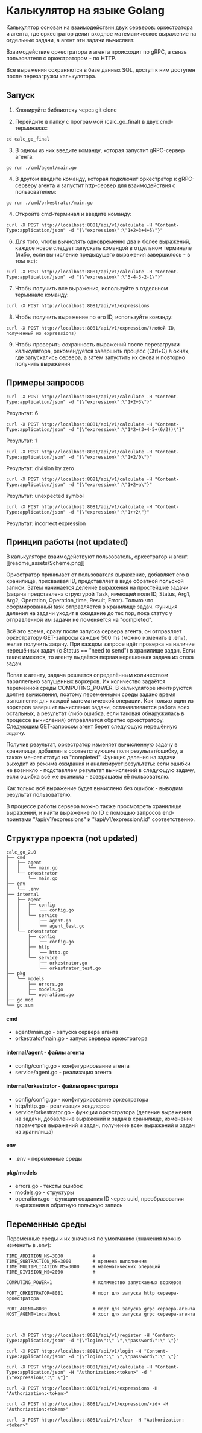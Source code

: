 # Калькулятор на языке Golang

Калькулятор основан на взаимодействии двух серверов: оркестратора и агента, где оркестратор делит входное математическое выражение на отдельные задачи, а агент эти задачи вычисляет.

Взаимодействие оркестратора и агента происходит по gRPC, а связь пользователя с оркестратором - по HTTP. 

Все выражения сохраняются в базе данных SQL, доступ к ним доступен после перезагрузки калькулятора.

## Запуск

1. Клонируйте библиотеку через git clone 

2. Перейдите в папку с программой (calc_go_final) в двух cmd-терминалах:
```
cd calc_go_final
```

3.  В одном из них введите команду, которая запустит gRPC-сервер агента:
```
go run ./cmd/agent/main.go
```

4. В другом введите команду, которая подключит оркестратор к gRPC-серверу агента и запустит http-сервер для взаимодействия с пользователем:
```
go run ./cmd/orkestrator/main.go
```

4. Откройте cmd-терминал и введите команду:
```
curl -X POST http://localhost:8081/api/v1/calculate -H "Content-Type:application/json" -d "{\"expression\":\"1+2+3+4+5\"}"
```

6. Для того, чтобы вычислять одновременно два и более выражений, каждое новое следует запускать командой в отдельном терминале (либо, если вычисление предыдущего выражения завершилось - в том же):
```
curl -X POST http://localhost:8081/api/v1/calculate -H "Content-Type:application/json" -d "{\"expression\":\"5-4-3-2-1\"}"
```

7. Чтобы получить все выражения, используйте в отдельном терминале команду:
```
curl -X POST http://localhost:8081/api/v1/expressions
```

8. Чтобы получить выражение по его ID, используйте команду:
```
curl -X POST http://localhost:8081/api/v1/expression/(любой ID, полученный из expressions)
```

9. Чтобы проверить сохранность выражений после перезагрузки калькулятора, рекомендуется завершить процесс (Ctrl+C) в окнах, где запускались сервера, а затем запустить их снова и повторно получить выражения

## Примеры запросов
```
curl -X POST http://localhost:8081/api/v1/calculate -H "Content-Type:application/json" -d "{\"expression\":\"1+2+3\"}"
```
Результат: 6

```
curl -X POST http://localhost:8081/api/v1/calculate -H "Content-Type:application/json" -d "{\"expression\":\"1*2+(3+4-5+(6/2))\"}"
```
Результат: 1

```
curl -X POST http://localhost:8081/api/v1/calculate -H "Content-Type:application/json" -d "{\"expression\":\"1+2/0\"}"
```
Результат: division by zero

```
curl -X POST http://localhost:8081/api/v1/calculate -H "Content-Type:application/json" -d "{\"expression\":\"1+2+a\"}"
```
Результат: unexpected symbol

```
curl -X POST http://localhost:8081/api/v1/calculate -H "Content-Type:application/json" -d "{\"expression\":\"1++2\"}"
```
Результат: incorrect expression


## Принцип работы (not updated)

В калькуляторе взаимодействуют пользователь, оркестратор и агент.
[[readme_assets/Scheme.png]]

Оркестратор принимает от пользователя выражение, добавляет его в хранилище, присваивая ID, представляет в виде обратной польской записи. Затем начинается деление выражения на простейшие задачи (задача представлена структурой Task, имеющей поля ID, Status, Arg1, Arg2, Operation, Operation_time, Result, Error). Только что сформированный task отправляется в хранилище задач. Функция деления на задачи уходит в ожидание до тех пор, пока статус у отправленной им задачи не поменяется на "completed".

Всё это время, сразу после запуска сервера агента, он отправляет оркестратору GET-запросы каждые 500 ms (можно изменить в .env), желая получить задачу. При каждом запросе идёт проверка на наличие нерешённых задач (с Status == "need to send") в хранилище задач. Если такие имеются, то агенту выдаётся первая нерешенная задача из стека задач. 

Попав к агенту, задача решается определённым количеством параллельно запущенных воркеров. Их количество задаётся переменной среды COMPUTING_POWER. В калькуляторе имитируются долгие вычисления, поэтому переменными среды задано время выполнения для каждой математической операции. Как только один из воркеров завершит вычисление задачи, останавливается работа всех остальных, а результат (либо ошибка, если таковая обнаружилась в процессе вычисления) отправляется обратно оркестратору. Следующим GET-запросом агент берет следующую нерешённую задачу.

Получив результат, оркестратор изменяет вычисленную задачу в хранилище, добавляя в соответствующие поля результат/ошибку, а также меняет статус на "completed". Функция деления на задачи выходит из режима ожидания и анализирует результаты: если ошибки не возникло - подставляем результат вычислений в следующую задачу, если ошибка всё же возникла - возвращаем её пользователю.

Как только всё выражение будет вычислено без ошибок - выводим результат пользователю.

В процессе работы сервера можно также просмотреть хранилище выражений, и найти выражение по ID с помощью запросов end-поинтами "/api/v1/expressions" и "/api/v1/expression/:id" соответственно.


## Структура проекта (not updated)
```
calc_go_2.0
├── cmd
│   ├── agent
│   │   └── main.go
│   └── orkestrator
│       └── main.go
├── env 
│   └── .env
├── internal
│   ├── agent
│   │   ├── config
│   │   │   └── config.go
│   │   └── service
│   │       ├── agent.go
│   │       └── agent_test.go
│   └── orkestrator
│       ├── config
│       │   └── config.go
│       ├── http
│       │   └── http.go
│       └── service
│           ├── orkestrator.go
│           └── orkestrator_test.go
├── pkg
│   └── models
│       ├── errors.go
│       ├── models.go
│       └── operations.go
├── go.mod
└── go.sum
```

#### cmd
- agent/main.go - запуска сервера агента
- orkestrator/main.go - запуск сервера оркестратора

#### internal/agent - файлы агента
- config/config.go - конфигурирование агента
- service/agent.go - реализация агента

#### internal/orkestrator - файлы оркестратора
- config/config.go - конфигурирование оркестратора
- http/http.go - реализация хендлеров
- service/orkestrator.go - функции оркестратора (деление выражения на задачи, добавление выражений и задач в хранилище, изменение параметров выражений и задач, получение всех выражений и задач из хранилища)

#### env
- .env - переменные среды

#### pkg/models
- errors.go - тексты ошибок
- models.go - структуры
- operations.go - функции создания ID через uuid, преобразования выражения в обратную польскую запись

## Переменные среды

Переменные среды и их значения по умолчанию (значения можно изменить в .env):
```
TIME_ADDITION_MS=3000           #
TIME_SUBTRACTION_MS=3000        # времена выполнения
TIME_MULTIPLICATION_MS=3000     # математических операций
TIME_DIVISION_MS=2000           #

COMPUTING_POWER=1               # количество запускаемых воркеров

PORT_ORKESTRATOR=8081           # порт для запуска http сервера-оркестратора

PORT_AGENT=8080                 # порт для запуска grpc сервера-агента
HOST_AGENT=localhost            # хост для запуска grpc сервера-агента



curl -X POST http://localhost:8081/api/v1/register -H "Content-Type:application/json" -d "{\"login\":\" \",\"password\":\" \"}"

curl -X POST http://localhost:8081/api/v1/login -H "Content-Type:application/json" -d "{\"login\":\" \",\"password\":\" \"}"

curl -X POST http://localhost:8081/api/v1/calculate -H "Content-Type:application/json" -H "Authorization:<token>" -d "{\"expression\":\" \"}" 

curl -X POST http://localhost:8081/api/v1/expressions -H "Authorization:<token>"

curl -X POST http://localhost:8081/api/v1/expression/<id> -H "Authorization:<token>"

curl -X POST http://localhost:8081/api/v1/clear -H "Authorization:<token>"